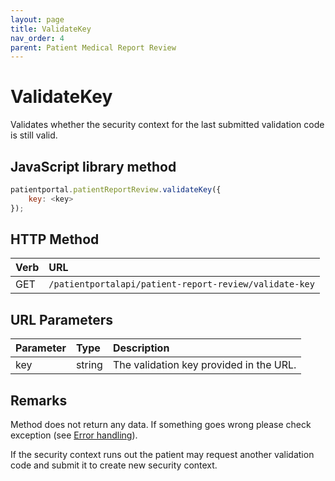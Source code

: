 ```yaml
---
layout: page
title: ValidateKey
nav_order: 4
parent: Patient Medical Report Review
---
```


# ValidateKey

Validates whether the security context for the last submitted validation code is still valid.

## JavaScript library method

```javascript
patientportal.patientReportReview.validateKey({
    key: <key>
});
```

## HTTP Method

| Verb | URL                                               |
|:-----|:--------------------------------------------------|
| GET | `/patientportalapi/patient-report-review/validate-key` |

## URL Parameters

| Parameter | Type   | Description                                                 |
|:----------|:-------|:------------------------------------------------------------|
| key | string | The validation key provided in the URL. |

## Remarks

Method does not return any data. If something goes wrong please check exception (see [Error handling](../error-handling/error-handling)).

If the security context runs out the patient may request another validation code and submit it to create new security context.
